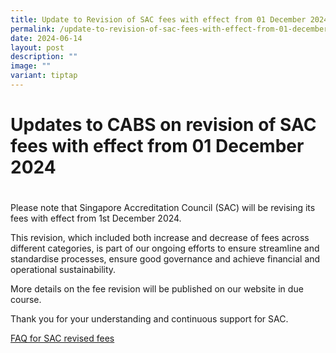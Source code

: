 ```yaml
---
title: Update to Revision of SAC fees with effect from 01 December 2024
permalink: /update-to-revision-of-sac-fees-with-effect-from-01-december-2024/
date: 2024-06-14
layout: post
description: ""
image: ""
variant: tiptap
---
```

<h1>Updates to CABS on revision of SAC fees with effect from 01 December 2024</h1>
<h1></h1>
<p>Please note that Singapore Accreditation Council (SAC) will be revising
its fees with effect from 1st December 2024.</p>
<p>This revision, which included both increase and decrease of fees across
different categories, is part of our ongoing efforts to ensure streamline
and standardise processes, ensure good governance and achieve financial
and operational sustainability.</p>
<p>More details on the fee revision will be published on our website in due
course.</p>
<p>Thank you for your understanding and continuous support for SAC.</p>
<p><a href="https://go.gov.sg/faq-for-sac-revised-fees" rel="noopener noreferrer nofollow" target="_blank">FAQ for SAC revised fees</a>
</p>
<p></p>
<p></p>
<p></p>
<p></p>